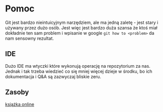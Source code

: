 # Pomoc

Git jest bardzo nieintuicyjnym narzędziem, ale ma jedną zaletę - jest stary i używany przez dużo osób. Jest więc jest bardzo duża szansa że ktoś miał dokładnie ten sam problem i wpisanie w google `git how to <problem>` da nam sensowny rezultat.

## IDE

Dużo IDE ma wtyczki które wykonują operację na repozytorium za nas. Jednak i tak trzeba wiedzieć co się mniej więcej dzieje w środku, bo ich dokumentacja i Q&A są zazwyczaj bliskie zeru.

## Zasoby

[książka online](https://git-scm.com/book/en/v2/)